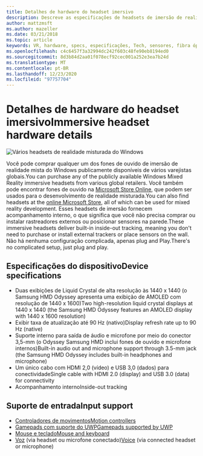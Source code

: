 ```yaml
---
title: Detalhes de hardware do headset imersivo
description: Descreve as especificações de headsets de imersão de realidade mista do Windows, fornecendo VR com acompanhamento interno (nenhuma configuração externa é necessária).
author: mattzmsft
ms.author: mazeller
ms.date: 03/21/2018
ms.topic: article
keywords: VR, hardware, specs, especificações, Tech, sensores, fibra óptica, exibição, headset de realidade misturada, headset da realidade virtual, o que é realidade virtual, headsets de imersão
ms.openlocfilehash: c4c6457f3a32994dc242f603c48fe90eb8194ed0
ms.sourcegitcommit: 8d3b84d2aa01f078ecf92cec001a252e3ea7b24d
ms.translationtype: MT
ms.contentlocale: pt-BR
ms.lasthandoff: 12/23/2020
ms.locfileid: "97757704"
---
```

# <a name="immersive-headset-hardware-details"></a><span data-ttu-id="4ae8d-104">Detalhes de hardware do headset imersivo</span><span class="sxs-lookup"><span data-stu-id="4ae8d-104">Immersive headset hardware details</span></span>

![Vários headsets de realidade misturada do Windows](images/MR-headsets.png)

<span data-ttu-id="4ae8d-106">Você pode comprar qualquer um dos fones de ouvido de imersão de realidade mista do Windows publicamente disponíveis de vários varejistas globais.</span><span class="sxs-lookup"><span data-stu-id="4ae8d-106">You can purchase any of the publicly available Windows Mixed Reality immersive headsets from various global retailers.</span></span> <span data-ttu-id="4ae8d-107">Você também pode encontrar fones de ouvido na [Microsoft Store Online](https://www.microsoft.com/store/collections/VRandMixedrealityheadsets), que podem ser usados para o desenvolvimento de realidade misturada.</span><span class="sxs-lookup"><span data-stu-id="4ae8d-107">You can also find headsets at the [online Microsoft Store](https://www.microsoft.com/store/collections/VRandMixedrealityheadsets), all of which can be used for mixed reality development.</span></span> <span data-ttu-id="4ae8d-108">Esses headsets de imersão fornecem acompanhamento interno, o que significa que você não precisa comprar ou instalar rastreadores externos ou posicionar sensores na parede.</span><span class="sxs-lookup"><span data-stu-id="4ae8d-108">These immersive headsets deliver built-in inside-out tracking, meaning you don't need to purchase or install external trackers or place sensors on the wall.</span></span> <span data-ttu-id="4ae8d-109">Não há nenhuma configuração complicada, apenas plug and Play.</span><span class="sxs-lookup"><span data-stu-id="4ae8d-109">There's no complicated setup, just plug and play.</span></span>

## <a name="device-specifications"></a><span data-ttu-id="4ae8d-110">Especificações do dispositivo</span><span class="sxs-lookup"><span data-stu-id="4ae8d-110">Device specifications</span></span>

* <span data-ttu-id="4ae8d-111">Duas exibições de Liquid Crystal de alta resolução às 1440 x 1440 (o Samsung HMD Odyssey apresenta uma exibição de AMOLED com resolução de 1440 x 1600)</span><span class="sxs-lookup"><span data-stu-id="4ae8d-111">Two high-resolution liquid crystal displays at 1440 x 1440 (the Samsung HMD Odyssey features an AMOLED display with 1440 x 1600 resolution)</span></span>
* <span data-ttu-id="4ae8d-112">Exibir taxa de atualização até 90 Hz (nativo)</span><span class="sxs-lookup"><span data-stu-id="4ae8d-112">Display refresh rate up to 90 Hz (native)</span></span>
* <span data-ttu-id="4ae8d-113">Suporte interno para saída de áudio e microfone por meio do conector 3,5-mm (o Odyssey Samsung HMD inclui fones de ouvido e microfone internos)</span><span class="sxs-lookup"><span data-stu-id="4ae8d-113">Built-in audio out and microphone support through 3.5-mm jack (the Samsung HMD Odyssey includes built-in headphones and microphone)</span></span>
* <span data-ttu-id="4ae8d-114">Um único cabo com HDMI 2,0 (vídeo) e USB 3,0 (dados) para conectividade</span><span class="sxs-lookup"><span data-stu-id="4ae8d-114">Single cable with HDMI 2.0 (display) and USB 3.0 (data) for connectivity</span></span>
* <span data-ttu-id="4ae8d-115">Acompanhamento interno</span><span class="sxs-lookup"><span data-stu-id="4ae8d-115">Inside-out tracking</span></span>

## <a name="input-support"></a><span data-ttu-id="4ae8d-116">Suporte de entrada</span><span class="sxs-lookup"><span data-stu-id="4ae8d-116">Input support</span></span>

* [<span data-ttu-id="4ae8d-117">Controladores de movimentos</span><span class="sxs-lookup"><span data-stu-id="4ae8d-117">Motion controllers</span></span>](../design/motion-controllers.md)
* [<span data-ttu-id="4ae8d-118">Gamepads com suporte do UWP</span><span class="sxs-lookup"><span data-stu-id="4ae8d-118">Gamepads supported by UWP</span></span>](hardware-accessories.md)
* [<span data-ttu-id="4ae8d-119">Mouse e teclado</span><span class="sxs-lookup"><span data-stu-id="4ae8d-119">Mouse and keyboard</span></span>](hardware-accessories.md)
* <span data-ttu-id="4ae8d-120">[Voz](../design/voice-input.md) (via headset ou microfone conectado)</span><span class="sxs-lookup"><span data-stu-id="4ae8d-120">[Voice](../design/voice-input.md) (via connected headset or microphone)</span></span>

